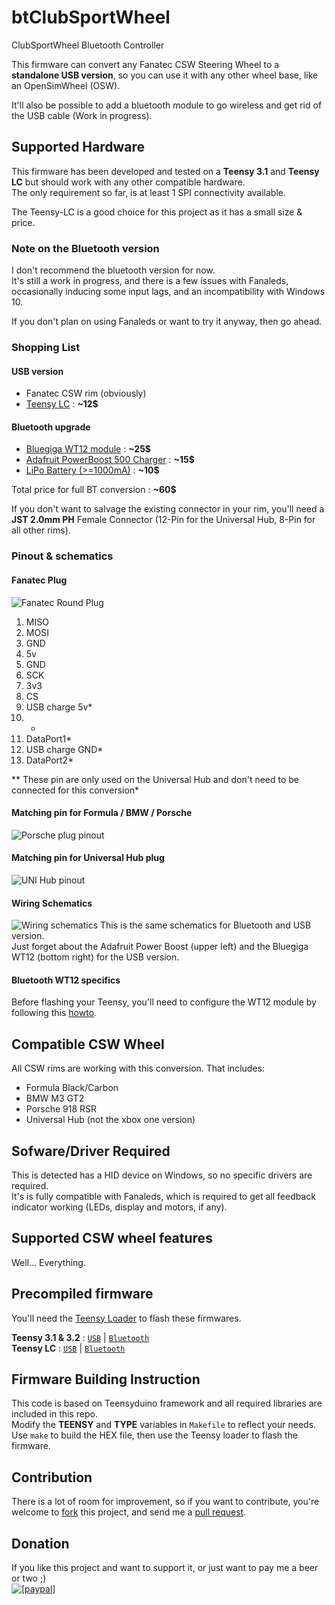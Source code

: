 # btClubSportWheel
ClubSportWheel Bluetooth Controller

This firmware can convert any Fanatec CSW Steering Wheel to a **standalone USB version**, so you can use it with any other wheel base, like an OpenSimWheel (OSW).

It'll also be possible to add a bluetooth module to go wireless and get rid of the USB cable (Work in progress).

## Supported Hardware
This firmware has been developed and tested on a **Teensy 3.1** and **Teensy LC** but should work with any other compatible hardware.  
The only requirement so far, is at least 1 SPI connectivity available.

The Teensy-LC is a good choice for this project as it has a small size & price.

### Note on the Bluetooth version
I don't recommend the bluetooth version for now.  
It's still a work in progress, and there is a few issues with Fanaleds, occasionally inducing some input lags, and an incompatibility with Windows 10.

If you don't plan on using Fanaleds or want to try it anyway, then go ahead.

### Shopping List
#### USB version
- Fanatec CSW rim (obviously)
- [Teensy LC](https://www.pjrc.com/teensy/teensyLC.html) : **~12$**

#### Bluetooth upgrade
- [Bluegiga WT12 module](http://www.jetney.com/wt12) : **~25$**
- [Adafruit PowerBoost 500 Charger](https://www.adafruit.com/products/1944) : **~15$**
- [LiPo Battery (>=1000mA)](https://www.adafruit.com/categories/138) : **~10$**

Total price for full BT conversion : **~60$**

If you don't want to salvage the existing connector in your rim, you'll need a **JST 2.0mm PH** Female Connector (12-Pin for the Universal Hub, 8-Pin for all other rims).

### Pinout & schematics
#### Fanatec Plug
![Fanatec Round Plug](http://i.imgur.com/yLSG0Jsm.jpg)

1. MISO 
2. MOSI 
3. GND 
4. 5v 
5. GND 
6. SCK 
7. 3v3 
8. CS 
9. USB charge 5v*
10. -
11. DataPort1*
12. USB charge GND*
13. DataPort2*

** These pin are only used on the Universal Hub and don't need to be connected for this conversion*

#### Matching pin for Formula / BMW / Porsche ####
![Porsche plug pinout](http://i.imgur.com/WazqNZlm.jpg)

#### Matching pin for Universal Hub plug ####
![UNI Hub pinout](http://i.imgur.com/pC5L8Lum.jpg)

#### Wiring Schematics
![Wiring schematics](http://i.imgur.com/k28ymJz.jpg)
This is the same schematics for Bluetooth and USB version.  
Just forget about the Adafruit Power Boost (upper left) and the Bluegiga WT12 (bottom right) for the USB version.

#### Bluetooth WT12 specifics
Before flashing your Teensy, you'll need to configure the WT12 module by following this [howto](iwrap.md).

## Compatible CSW Wheel
All CSW rims are working with this conversion. That includes:

- Formula Black/Carbon
- BMW M3 GT2
- Porsche 918 RSR
- Universal Hub (not the xbox one version)

## Sofware/Driver Required
This is detected has a HID device on Windows, so no specific drivers are required.  
It's is fully compatible with Fanaleds, which is required to get all feedback indicator working (LEDs, display and motors, if any).

## Supported CSW wheel features
Well... Everything.

## Precompiled firmware
You'll need the [Teensy Loader](https://www.pjrc.com/teensy/loader.html) to flash these firmwares.

**Teensy 3.1 & 3.2** : [`USB`](firmware/csw.teensy31_USB.hex) | [`Bluetooth`](firmware/csw.teensy31_BT.hex)  
**Teensy LC** : [`USB`](firmware/csw.teensyLC_USB.hex) | [`Bluetooth`](firmware/csw.teensyLC_BT.hex)

## Firmware Building Instruction
This code is based on Teensyduino framework and all required libraries are included in this repo.  
Modify the **TEENSY** and **TYPE** variables in `Makefile` to reflect your needs.  
Use `make` to build the HEX file, then use the Teensy loader to flash the firmware.

## Contribution
There is a lot of room for improvement, so if you want to contribute, you're welcome to [fork](https://help.github.com/articles/fork-a-repo/) this project, and send me a [pull request](https://help.github.com/articles/using-pull-requests/).

## Donation
If you like this project and want to support it, or just want to pay me a beer or two ;)  
<a href="https://www.paypal.com/cgi-bin/webscr?cmd=_s-xclick&hosted_button_id=89TWYN8U3P8QL"><img src="https://www.paypalobjects.com/en_US/i/btn/btn_donate_SM.gif" alt="[paypal]" /></a>
